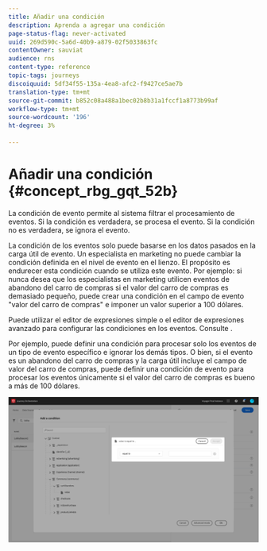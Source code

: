 ```yaml
---
title: Añadir una condición
description: Aprenda a agregar una condición
page-status-flag: never-activated
uuid: 269d590c-5a6d-40b9-a879-02f5033863fc
contentOwner: sauviat
audience: rns
content-type: reference
topic-tags: journeys
discoiquuid: 5df34f55-135a-4ea8-afc2-f9427ce5ae7b
translation-type: tm+mt
source-git-commit: b852c08a488a1bec02b8b31a1fccf1a8773b99af
workflow-type: tm+mt
source-wordcount: '196'
ht-degree: 3%

---
```




# Añadir una condición {#concept_rbg_gqt_52b}

La condición de evento permite al sistema filtrar el procesamiento de eventos. Si la condición es verdadera, se procesa el evento. Si la condición no es verdadera, se ignora el evento.

La condición de los eventos solo puede basarse en los datos pasados en la carga útil de evento. Un especialista en marketing no puede cambiar la condición definida en el nivel de evento en el lienzo. El propósito es endurecer esta condición cuando se utiliza este evento. Por ejemplo: si nunca desea que los especialistas en marketing utilicen eventos de abandono del carro de compras si el valor del carro de compras es demasiado pequeño, puede crear una condición en el campo de evento &quot;valor del carro de compras&quot; e imponer un valor superior a 100 dólares.

Puede utilizar el editor de expresiones simple o el editor de expresiones avanzado para configurar las condiciones en los eventos. Consulte [](../expression/expressionadvanced.md).

Por ejemplo, puede definir una condición para procesar solo los eventos de un tipo de evento específico e ignorar los demás tipos. O bien, si el evento es un abandono del carro de compras y la carga útil incluye el campo de valor del carro de compras, puede definir una condición de evento para procesar los eventos únicamente si el valor del carro de compras es bueno a más de 100 dólares.

![](../assets/journey78.png)
